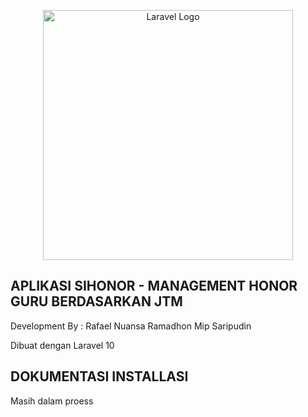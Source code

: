 <p align="center"><a href="https://laravel.com" target="_blank"><img src="https://raw.githubusercontent.com/laravel/art/master/logo-lockup/5%20SVG/2%20CMYK/1%20Full%20Color/laravel-logolockup-cmyk-red.svg" width="400" alt="Laravel Logo"></a></p>

## APLIKASI SIHONOR - MANAGEMENT HONOR GURU BERDASARKAN JTM

Development By : 
Rafael Nuansa Ramadhon
Mip Saripudin 

Dibuat dengan Laravel 10 

## DOKUMENTASI INSTALLASI

Masih dalam proess

